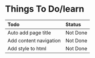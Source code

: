 # Things To Do/learn

| Todo | Status |
|:------|:--------|
| Auto add page title | Not Done |
| Add content navigation | Not Done |
| Add style to html | Not Done |